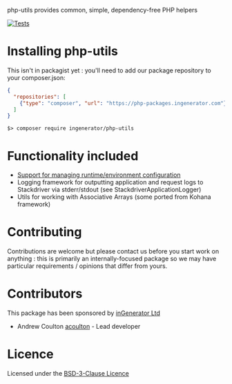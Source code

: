 php-utils provides common, simple, dependency-free PHP helpers

[![Tests](https://github.com/ingenerator/php-utils/Run%20tests/badge.svg)](https://github.com/ingenerator/php-utils/actions)


# Installing php-utils

This isn't in packagist yet : you'll need to add our package repository to your composer.json:

```json
{
  "repositories": [
    {"type": "composer", "url": "https://php-packages.ingenerator.com"}
  ]
}
```

`$> composer require ingenerator/php-utils`

# Functionality included

* [Support for managing runtime/environment configuration](docs/managing_runtime_config.md)
* Logging framework for outputting application and request logs to Stackdriver via stderr/stdout (see 
  StackdriverApplicationLogger)
* Utils for working with Associative Arrays (some ported from Kohana framework)

# Contributing

Contributions are welcome but please contact us before you start work on anything :
this is primarily an internally-focused package so we may have particular requirements
/ opinions that differ from yours. 

# Contributors

This package has been sponsored by [inGenerator Ltd](http://www.ingenerator.com)

* Andrew Coulton [acoulton](https://github.com/acoulton) - Lead developer

# Licence

Licensed under the [BSD-3-Clause Licence](LICENSE)
